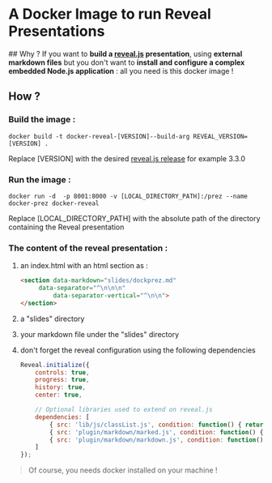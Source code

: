 A Docker Image to run Reveal Presentations
===========================================

## Why ?
If you want to **build a [reveal.js](https://github.com/hakimel/reveal.js) presentation**, using **external markdown files** but you don't want to **install and configure a complex embedded Node.js application** : all you need is this docker image !

## How ?

###	Build the image :
`docker build -t docker-reveal-[VERSION]--build-arg REVEAL_VERSION=[VERSION] .`

Replace [VERSION] with the desired [reveal.js release](https://github.com/hakimel/reveal.js/releases) for example 3.3.0

###	Run the image :
`docker run -d  -p 8001:8000 -v [LOCAL_DIRECTORY_PATH]:/prez --name docker-prez docker-reveal`

Replace [LOCAL_DIRECTORY_PATH] with the absolute path of the directory containing the Reveal presentation

###	The content of the reveal presentation :

1. an index.html with an html section as :

	```html 
	<section data-markdown="slides/dockprez.md"  
	 	 data-separator="^\n\n\n"  
        	 data-separator-vertical="^\n\n">
	</section>
	```
2. a "slides" directory
3. your markdown file under the "slides" directory
4. don't forget the reveal configuration using the  following dependencies

	```javascript
	Reveal.initialize({
        controls: true,
        progress: true,
        history: true,
        center: true,
   
        // Optional libraries used to extend on reveal.js
        dependencies: [
            { src: 'lib/js/classList.js', condition: function() { return !document.body.classList; } },
            { src: 'plugin/markdown/marked.js', condition: function() { return !!document.querySelector( '[data-markdown]' ); } },
            { src: 'plugin/markdown/markdown.js', condition: function() { return !!document.querySelector( '[data-markdown]' ); } }
        ]
    });
    ```
    
    
> Of course, you needs docker installed on your machine !

